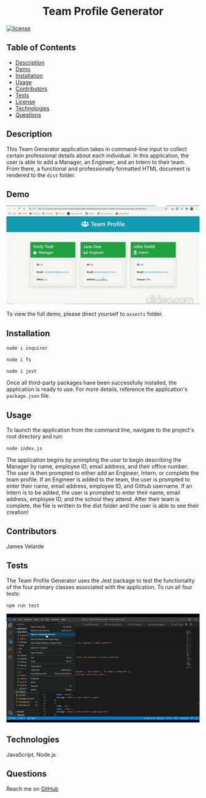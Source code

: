 <h1 align="center">Team Profile Generator</h1>

  [![license](https://img.shields.io/static/v1?label=license&message=MIT&color=yellow)](https://opensource.org/licenses/MIT)


## Table of Contents

  - [Description](#description)
  - [Demo](#demo)
  - [Installation](#installation)
  - [Usage](#usage)
  - [Contributors](#contributors)
  - [Tests](#tests)
  - [License](#license)
  - [Technologies](#technologies)
  - [Questions](#questions)

  
  ## Description
  This Team Generator application takes in command-line input to collect certain professional details about each individual. In this application, the user is able to add a Manager, an Engineer, and an Intern to their team. From there, a functional and professionally formatted HTML document is rendered to the ```dist``` folder.

  ## Demo

  ![Application Preview](assets/shortfulldemo.gif)

  To view the full demo, please direct yourself to ```assests``` folder.
  

  ## Installation
 ``` 
 node i inquirer
  ```
 ``` 
 node i fs 
 ```
 ``` 
 node i jest
  ```

  Once all third-party packages have been successfully installed, the application is ready to use. For more details, reference the application's ```package.json``` file.

  ## Usage
  To launch the application from the command line, navigate to the project's root directory and run:
  ```
  node index.js
  ```

  The application begins by prompting the user to begin describing the Manager by name, employee ID, email address, and their office number. The user is then prompted to either add an Engineer, Intern, or complete the team profile. If an Engineer is added to the team, the user is prompted to enter their name, email address, employee ID, and Github username. If an Intern is to be added, the user is prompted to enter their name, email address, employee ID, and the school they attend. After their team is complete, the file is written to the dist folder and the user is able to see their creation!

  ## Contributors
  James Velarde

  ## Tests
  The Team Profile Generator uses the Jest package to test the functionality of the four primary classes associated with the application. To run all four tests:

  ```
  npm run test
  ```

  ![Application Preview](assets/TestRun.gif)


  ## Technologies
  JavaScript, Node.js

  ## Questions
  Reach me on [GitHub](https://www.github.com/JamesVelarde) 